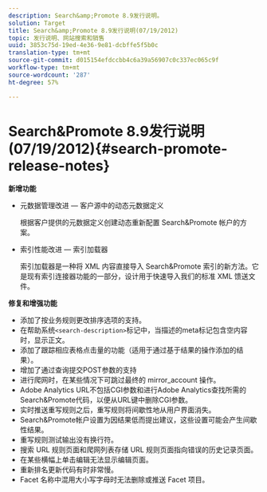 ```yaml
---
description: Search&amp;Promote 8.9发行说明。
solution: Target
title: Search&amp;Promote 8.9发行说明(07/19/2012)
topic: 发行说明、网站搜索和销售
uuid: 3853c75d-19ed-4e36-9e81-dcbffe5f5b0c
translation-type: tm+mt
source-git-commit: d015154efdccbb4c6a39a56907c0c337ec065c9f
workflow-type: tm+mt
source-wordcount: '287'
ht-degree: 57%

---
```



# Search&amp;Promote 8.9发行说明(07/19/2012){#search-promote-release-notes}

**新增功能**

* 元数据管理改进 — 客户源中的动态元数据定义

   根据客户提供的元数据定义创建动态重新配置 Search&amp;Promote 帐户的方案。
* 索引性能改进 — 索引加载器

   索引加载器是一种将 XML 内容直接导入 Search&amp;Promote 索引的新方法。它是现有索引连接器功能的一部分，设计用于快速导入我们的标准 XML 馈送文件。

**修复和增强功能**

* 添加了按业务规则更改排序选项的支持。
* 在帮助系统`<search-description>`标记中，当描述的meta标记包含空内容时，显示正文。
* 添加了跟踪相应表格点击量的功能（适用于通过基于结果的操作添加的结果）。
* 增加了通过查询提交POST参数的支持
* 进行爬网时，在某些情况下可跳过最终的 mirror_account 操作。
* Adobe Analytics URL不包括CGI参数和进行Adobe Analytics查找所需的Search&amp;Promote代码，以便从URL键中删除CGI参数。
* 实时推送重写规则之后，重写规则将间歇性地从用户界面消失。
* Search&amp;Promote帐户设置为因结果低而提出建议，这些设置可能会产生间歇性结果。
* 重写规则测试输出没有换行符。
* 搜索 URL 规则页面和爬网列表存储 URL 规则页面指向错误的历史记录页面。
* 在某些横幅上单击编辑无法显示编辑页面。
* 重新排名更新代码有时非常慢。
* Facet 名称中混用大小写字母时无法删除或推送 Facet 项目。

